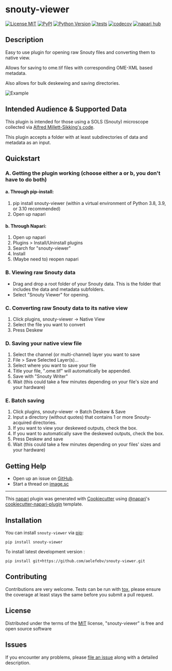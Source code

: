 # snouty-viewer

[![License MIT](https://img.shields.io/pypi/l/snouty-viewer.svg?color=green)](https://github.com/aelefebv/snouty-viewer/raw/main/LICENSE)
[![PyPI](https://img.shields.io/pypi/v/snouty-viewer.svg?color=green)](https://pypi.org/project/snouty-viewer)
[![Python Version](https://img.shields.io/pypi/pyversions/snouty-viewer.svg?color=green)](https://python.org)
[![tests](https://github.com/aelefebv/snouty-viewer/workflows/tests/badge.svg)](https://github.com/aelefebv/snouty-viewer/actions/workflows/test_and_deploy.yml)
[![codecov](https://codecov.io/gh/aelefebv/snouty-viewer/branch/main/graph/badge.svg)](https://codecov.io/gh/aelefebv/snouty-viewer)
[![napari hub](https://img.shields.io/endpoint?url=https://api.napari-hub.org/shields/snouty-viewer)](https://napari-hub.org/plugins/snouty-viewer)

## Description
Easy to use plugin for opening raw Snouty files and converting them to native view.

Allows for saving to ome.tif files with corresponding OME-XML based metadata.

Also allows for bulk deskewing and saving directories.

![Example](https://i.imgur.com/VirE5DM.gif)

## Intended Audience & Supported Data
This plugin is intended for those using a SOLS (Snouty) microscope collected via
[Alfred Millett-Sikking's code](https://github.com/amsikking/SOLS_microscope).

This plugin accepts a folder with at least subdirectories of data and metadata as an input.

## Quickstart

### A. Getting the plugin working (choose either a or b, you don't have to do both)
#### a. Through pip-install:
1. pip install snouty-viewer (within a virtual environment of Python 3.8, 3.9, or 3.10 recommended)
2. Open up napari
#### b. Through Napari:
1. Open up napari
2. Plugins > Install/Uninstall plugins
3. Search for "snouty-viewer"
4. Install
5. (Maybe need to) reopen napari

### B. Viewing raw Snouty data
- Drag and drop a root folder of your Snouty data. This is the folder that includes the data and metadata subfolders.
- Select "Snouty Viewer" for opening.

### C. Converting raw Snouty data to its native view
1. Click plugins, snouty-viewer -> Native View
2. Select the file you want to convert
3. Press Deskew

### D. Saving your native view file
1. Select the channel (or multi-channel) layer you want to save
2. File > Save Selected Layer(s)...
3. Select where you want to save your file
4. Title your file, ".ome.tif" will automatically be appended.
5. Save with "Snouty Writer"
6. Wait (this could take a few minutes depending on your file's size and your hardware)

### E. Batch saving
1. Click plugins, snouty-viewer -> Batch Deskew & Save
2. Input a directory (without quotes) that contains 1 or more Snouty-acquired directories.
3. If you want to view your deskewed outputs, check the box.
4. If you want to automatically save the deskewed outputs, check the box.
5. Press Deskew and save
6. Wait (this could take a few minutes depending on your files' sizes and your hardware)
## Getting Help
- Open up an issue on [GitHub](https://github.com/aelefebv/snouty-viewer/issues).
- Start a thread on [image.sc](https://forum.image.sc/)

----------------------------------

This [napari] plugin was generated with [Cookiecutter] using [@napari]'s [cookiecutter-napari-plugin] template.

<!--
Don't miss the full getting started guide to set up your new package:
https://github.com/napari/cookiecutter-napari-plugin#getting-started

and review the napari docs for plugin developers:
https://napari.org/plugins/index.html
-->

## Installation

You can install `snouty-viewer` via [pip]:

    pip install snouty-viewer



To install latest development version :

    pip install git+https://github.com/aelefebv/snouty-viewer.git


## Contributing

Contributions are very welcome. Tests can be run with [tox], please ensure
the coverage at least stays the same before you submit a pull request.

## License

Distributed under the terms of the [MIT] license,
"snouty-viewer" is free and open source software

## Issues

If you encounter any problems, please [file an issue] along with a detailed description.

[napari]: https://github.com/napari/napari
[Cookiecutter]: https://github.com/audreyr/cookiecutter
[@napari]: https://github.com/napari
[MIT]: http://opensource.org/licenses/MIT
[BSD-3]: http://opensource.org/licenses/BSD-3-Clause
[GNU GPL v3.0]: http://www.gnu.org/licenses/gpl-3.0.txt
[GNU LGPL v3.0]: http://www.gnu.org/licenses/lgpl-3.0.txt
[Apache Software License 2.0]: http://www.apache.org/licenses/LICENSE-2.0
[Mozilla Public License 2.0]: https://www.mozilla.org/media/MPL/2.0/index.txt
[cookiecutter-napari-plugin]: https://github.com/napari/cookiecutter-napari-plugin

[file an issue]: https://github.com/aelefebv/snouty-viewer/issues

[napari]: https://github.com/napari/napari
[tox]: https://tox.readthedocs.io/en/latest/
[pip]: https://pypi.org/project/pip/
[PyPI]: https://pypi.org/
